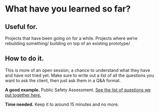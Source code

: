 # What have you learned so far?

## Useful for. 
Projects that have been going on for a while. Projects where we’re rebuilding something/ building on top of an existing prototype/

## How to do it. 
This is more of an open session, a chance to understand what they have and have not tried yet. Make sure to write out a list of all the questions you want to ask the client, then just ask them in a Q&A format. 

**A good example.** Public Safety Assessment. [See the list of questions we put together here.](https://docs.google.com/document/d/1A_7hgCwA2M679u4fD9BtXgUEDmY28Ep8FLBgCIGwYZ4/edit#heading=h.3dy6vkm)

**Time needed.** Keep it to around 15 minutes and no more. 